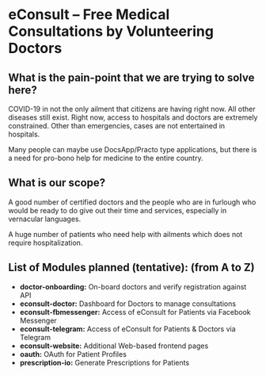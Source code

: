 # **eConsult –** Free Medical Consultations by Volunteering Doctors

## **What is the pain-point that we are trying to solve here?**

COVID-19 in not the only ailment that citizens are having right now. All other diseases still exist. Right now, access to hospitals and doctors are extremely constrained. Other than emergencies, cases are not entertained in hospitals.

Many people can maybe use DocsApp/Practo type applications, but there is a need for pro-bono help for medicine to the entire country.

## **What is our scope?**

A good number of certified doctors and the people who are in furlough who would be ready to do give out their time and services, especially in vernacular languages.

A huge number of patients who need help with ailments which does not require hospitalization.

## **List of Modules planned (tentative):** (from A to Z)

- **doctor-onboarding:** On-board doctors and verify registration against API
- **econsult-doctor:** Dashboard for Doctors to manage consultations
- **econsult-fbmessenger:** Access of eConsult for Patients via Facebook Messenger 
- **econsult-telegram:** Access of eConsult for Patients & Doctors via Telegram
- **econsult-website:** Additional Web-based frontend pages
- **oauth:** OAuth for Patient Profiles
- **prescription-io:** Generate Prescriptions for Patients
